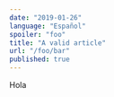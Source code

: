 ```yaml
---
date: "2019-01-26"
language: "Español"
spoiler: "foo"
title: "A valid article"
url: "/foo/bar"
published: true
---
```


<CustomElement>Hola</CustomElement>
